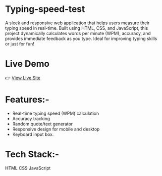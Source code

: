 # Typing-speed-test
A sleek and responsive web application that helps users measure their typing speed in real-time. Built using HTML, CSS, and JavaScript, this project dynamically calculates words per minute (WPM), accuracy, and provides immediate feedback as you type. Ideal for improving typing skills or just for fun!

 # Live Demo
👉 [View Live Site](https://typing-speed-test-hritik.netlify.app)

# Features:-
-  Real-time typing speed (WPM) calculation  
-  Accuracy tracking  
-  Random quote/text generator  
-  Responsive design for mobile and desktop  
-  Keyboard input box.

# Tech Stack:-
  HTML
  CSS
  JavaScript



